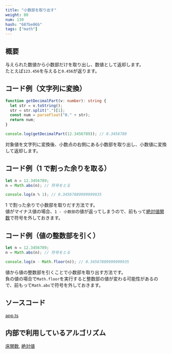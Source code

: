 ```yaml
---
title: "小数部を取り出す"
weight: 80
num: 130
hash: "687be06b"
tags: ["math"]
---
```


## 概要

与えられた数値から小数部だけを取り出し、数値として返却します。  
たとえば`123.456`を与えると`0.456`が返ります。

## コード例（文字列に変換）

```typescript
function getDecimalPart(v: number): string {
  let str = v.toString();
  str = str.split(".")[1];
  const num = parseFloat("0." + str);
  return num;
}
```

```typescript
console.log(getDecimalPart(12.3456789)); // 0.3456789
```

対象値を文字列に変換後、小数点の右側にある小数部を取り出し、小数値に変換して返却します。

## コード例（1 で割った余りを取る）

```typescript
let n = 12.3456789;
n = Math.abs(n); // 符号をとる

console.log(n % 1); // 0.34567889999999935
```

1 で割った余りで小数部を取りだす方法です。  
値がマイナス値の場合、`1 - 小数部`の値が返ってしまうので、前もって[絶対値関数](/d8886583/)で符号を外しておきます。

## コード例（値の整数部を引く）

```typescript
let n = 12.3456789;
n = Math.abs(n); // 符号をとる

console.log(n - Math.floor(n)); // 0.34567889999999935
```

値から値の整数部を引くことで小数部を取り出す方法です。  
負の値の場合で`Math.floor`を実行すると整数部の値が変わる可能性があるので、前もって`Math.abs`で符号を外しておきます。

## ソースコード

[app.ts](./static/code/687be06b/app.ts)

## 内部で利用しているアルゴリズム

[床関数](/0fd2eac9/), [絶対値](/d8886583/)
